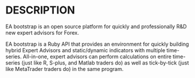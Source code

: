 DESCRIPTION
===========

EA bootstrap is an open source platform for quickly and professionally R&amp;D new expert advisors for Forex.

EA bootstrap is a Ruby API that provides an environment for quickly building hybrid Expert Advisors and static/dynamic indicators with multiple time-series. All-in-one, expert advisors can perform calculations on entire time-series (just like R, S-plus, and Matlab traders do) as well as tick-by-tick (just like MetaTrader traders do) in the same program.
